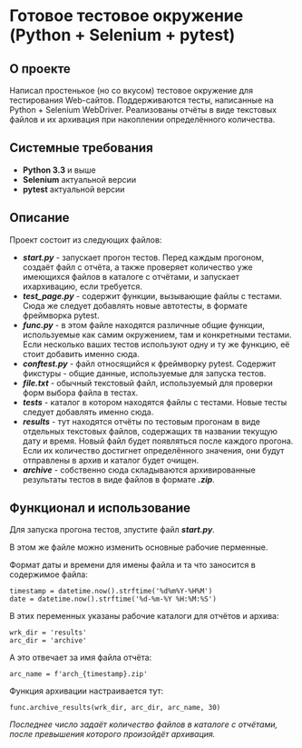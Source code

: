 # Готовое тестовое окружение (Python + Selenium + pytest)

## О проекте
Написал простенькое (но со вкусом) тестовое окружение для тестирования Web-сайтов. Поддерживаются тесты, написанные на Python + Selenium WebDriver. Реализованы отчёты в виде текстовых файлов и их архивация при накоплении определённого количества.

## Системные требования
* __Python 3.3__ и выше
* __Selenium__ актуальной версии 
* __pytest__ актуальной версии

## Описание
Проект состоит из следующих файлов:
* *__start.py__* - запускает прогон тестов. Перед каждым прогоном, создаёт файл с отчёта, а также проверяет количество уже имеющихся файлов в каталоге с отчётами, и запускает ихархивацию, если требуется.
* *__test_page.py__* - содержит функции, вызывающие файлы с тестами. Сюда же следует добавлять новые автотесты, в формате фреймворка pytest.
* *__func.py__* - в этом файле находятся различные общие функции, используемые как самим окружением, там и конкретными тестами. Если несколько ваших тестов используют одну и ту же функцию, её стоит добавить именно сюда.
* *__conftest.py__* - файл относящийся к фреймворку pytest. Содержит фикстуры - общие данные, используемые для запуска тестов.
* *__file.txt__* - обычный текстовый файл, используемый для проверки форм выбора файла в тестах.
* *__tests__* - каталог в котором находятся файлы с тестами. Новые тесты следует добавлять именно сюда.
* *__results__* - тут находятся отчёты по тестовым прогонам в виде отдельных текстовых файлов, содержащих тв названии текущую дату и время. Новый файл будет появляться после каждого прогона. Если их количество достигнет определённого значения, они будут отправлены в архив и каталог будет очищен.
* *__archive__* - собственно сюда складываются архивированные результаты тестов в виде файлов в формате *__.zip__*.

## Функционал и использование
Для запуска прогона тестов, зпустите файл *__start.py__*.

В этом же файле можно изменить основные рабочие перменные.

Формат даты и времени для имены файла и та что заносится в содержимое файла:
~~~
timestamp = datetime.now().strftime('%d%m%Y-%H%M')
date = datetime.now().strftime('%d-%m-%Y %H:%M:%S')
~~~
В этих переменных указаны рабочие каталоги для отчётов и архива:
~~~
wrk_dir = 'results' 
arc_dir = 'archive' 
~~~
А это отвечает за имя файла отчёта:
~~~
arc_name = f'arch_{timestamp}.zip'
~~~
Функция архивации настраивается тут:
~~~
func.archive_results(wrk_dir, arc_dir, arc_name, 30)
~~~
*Последнее число задаёт количество файлов в каталоге с отчётами, после превышения которого произойдёт архивация.*
